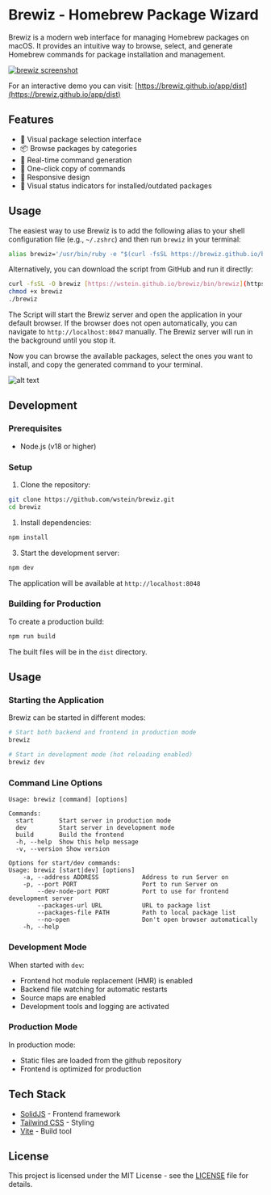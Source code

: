 # Brewiz - Homebrew Package Wizard

Brewiz is a modern web interface for managing Homebrew packages on macOS. It provides an intuitive way to browse, select, and generate Homebrew commands for package installation and management.

[![brewiz screenshot](https://brewiz.github.io/docs/images/brewiz-small.png)](https://brewiz.github.io/docs/images/brewiz-full.png)

For an interactive demo you can visit: [https://brewiz.github.io/app/dist](https://brewiz.github.io/app/dist)

## Features

- 🎯 Visual package selection interface
- 📦 Browse packages by categories
- 🔄 Real-time command generation
- 🚀 One-click copy of commands
- 💫 Responsive design
- 🎨 Visual status indicators for installed/outdated packages

## Usage

The easiest way to use Brewiz is to add the following alias to your shell configuration file (e.g., `~/.zshrc`) and then run `brewiz` in your terminal:

```bash
alias brewiz='/usr/bin/ruby -e "$(curl -fsSL https://brewiz.github.io/bin/brewiz)" --'
```

Alternatively, you can download the script from GitHub and run it directly:

```bash
curl -fsSL -O brewiz [https://wstein.github.io/brewiz/bin/brewiz](https://wstein.github.io/brewiz/bin/brewiz)
chmod +x brewiz
./brewiz
```

The Script will start the Brewiz server and open the application in your default browser. If the browser does not open automatically, you can navigate to `http://localhost:8047` manually. The Brewiz server will run in the background until you stop it.

Now you can browse the available packages, select the ones you want to install, and copy the generated command to your terminal.

![alt text](https://brewiz.github.io/docs/images/brewiz-cmd.png)

## Development

### Prerequisites

- Node.js (v18 or higher)

### Setup

1. Clone the repository:

```bash
git clone https://github.com/wstein/brewiz.git
cd brewiz
```

1. Install dependencies:

```bash
npm install
```

3. Start the development server:

```bash
npm dev
```

The application will be available at `http://localhost:8048`

### Building for Production

To create a production build:

```bash
npm run build
```

The built files will be in the `dist` directory.

## Usage

### Starting the Application

Brewiz can be started in different modes:

```bash
# Start both backend and frontend in production mode
brewiz

# Start in development mode (hot reloading enabled)
brewiz dev
```

### Command Line Options

```text
Usage: brewiz [command] [options]

Commands:
  start       Start server in production mode
  dev         Start server in development mode
  build       Build the frontend
  -h, --help  Show this help message
  -v, --version Show version

Options for start/dev commands:
Usage: brewiz [start|dev] [options]
    -a, --address ADDRESS            Address to run Server on
    -p, --port PORT                  Port to run Server on
        --dev-node-port PORT         Port to use for frontend development server
        --packages-url URL           URL to package list
        --packages-file PATH         Path to local package list
        --no-open                    Don't open browser automatically
    -h, --help
```

### Development Mode

When started with `dev`:

- Frontend hot module replacement (HMR) is enabled
- Backend file watching for automatic restarts
- Source maps are enabled
- Development tools and logging are activated

### Production Mode

In production mode:

- Static files are loaded from the github repository
- Frontend is optimized for production

## Tech Stack

- [SolidJS](https://www.solidjs.com/) - Frontend framework
- [Tailwind CSS](https://tailwindcss.com/) - Styling
- [Vite](https://vitejs.dev/) - Build tool

## License

This project is licensed under the MIT License - see the [LICENSE](https://raw.githubusercontent.com/wstein/brewiz/refs/heads/main/LICENSE) file for details.
